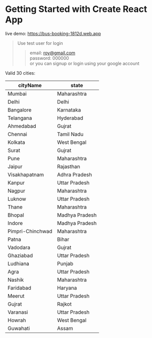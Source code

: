 # Getting Started with Create React App

live demo: https://bus-booking-1812d.web.app

> Use test user for login <br/>
>>email: roy@gmail.com<br/>
>>password: 000000<br/>
>>or you can signup or login using your google account<br/>

Valid 30 cities:

| cityName         | state          |
|------------------|----------------|
| Mumbai           | Maharashtra    |
| Delhi            | Delhi          |
| Bangalore        | Karnataka      |
| Telangana        | Hyderabad      |
| Ahmedabad        | Gujrat         |
| Chennai          | Tamil Nadu     |
| Kolkata          | West Bengal    |
| Surat            | Gujrat         |
| Pune             | Maharashtra    |
| Jaipur           | Rajasthan      |
| Visakhapatnam    | Adhra Pradesh  |
| Kanpur           | Uttar Pradesh  |
| Nagpur           | Maharashtra    |
| Luknow           | Uttar Pradesh  |
| Thane            | Maharashtra    |
| Bhopal           | Madhya Pradesh |
| Indore           | Madhya Pradesh |
| Pimpri-Chinchwad | Maharashtra    |
| Patna            | Bihar          |
| Vadodara         | Gujrat         |
| Ghaziabad        | Uttar Pradesh  |
| Ludhiana         | Punjab         |
| Agra             | Uttar Pradesh  |
| Nashik           | Maharashtra    |
| Faridabad        | Haryana        |
| Meerut           | Uttar Pradesh  |
| Gujrat           | Rajkot         |
| Varanasi         | Uttar Pradesh  |
| Howrah           | West Bengal    |
| Guwahati         | Assam          |


